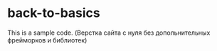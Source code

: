 # back-to-basics
This is a sample code. (Верстка сайта с нуля без допольнительных фрейморков и библиотек)
